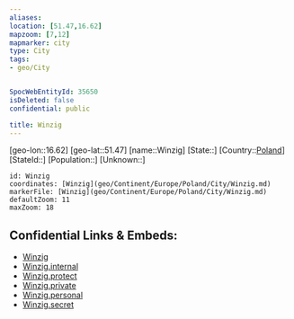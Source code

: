```yaml
---
aliases: 
location: [51.47,16.62]
mapzoom: [7,12] 
mapmarker: city 
type: City
tags:
- geo/City


SpocWebEntityId: 35650
isDeleted: false
confidential: public

title: Winzig
---
```

[geo-lon::16.62]
[geo-lat::51.47]
[name::Winzig]
[State::]
[Country::[Poland](geo/Continent/Europe/Poland.md)]
[StateId::]
[Population::]
[Unknown::]


```leaflet
id: Winzig
coordinates: [Winzig](geo/Continent/Europe/Poland/City/Winzig.md)
markerFile: [Winzig](geo/Continent/Europe/Poland/City/Winzig.md)
defaultZoom: 11 
maxZoom: 18
```


## Confidential Links & Embeds: 
- [Winzig](../../../../../../_public/geo/Continent/Europe/Poland/City/Winzig.md) 
- [Winzig.internal](../../../../../../_internal/geo/Continent/Europe/Poland/City/Winzig.internal.md) 
- [Winzig.protect](../../../../../../_protect/geo/Continent/Europe/Poland/City/Winzig.protect.md) 
- [Winzig.private](../../../../../../_private/geo/Continent/Europe/Poland/City/Winzig.private.md) 
- [Winzig.personal](../../../../../../_personal/geo/Continent/Europe/Poland/City/Winzig.personal.md) 
- [Winzig.secret](../../../../../../_secret/geo/Continent/Europe/Poland/City/Winzig.secret.md) 
